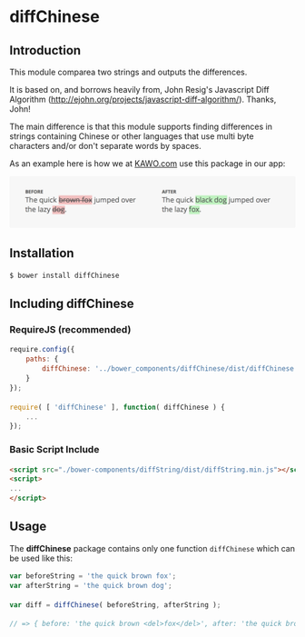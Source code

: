 diffChinese
===========

## Introduction
This module comparea two strings and outputs the differences.

It is based on, and borrows heavily from, John Resig's Javascript Diff Algorithm (http://ejohn.org/projects/javascript-diff-algorithm/). Thanks, John!

The main difference is that this module supports finding differences in strings containing Chinese or other languages that use multi byte characters and/or don't separate words by spaces.

As an example here is how we at [KAWO.com](http://kawo.com) use this package in our app:

![Usage example.](diff-example.png)


## Installation

```bash
$ bower install diffChinese
```

## Including diffChinese

### RequireJS (recommended)
```javascript
require.config({
	paths: {
		diffChinese: '../bower_components/diffChinese/dist/diffChinese'
	}
});

require( [ 'diffChinese' ], function( diffChinese ) {
	...
});

```

### Basic Script Include
```html
<script src="./bower-components/diffString/dist/diffString.min.js"></script>
<script>
...
</script>
```

## Usage

The **diffChinese** package contains only one function `diffChinese` which can be used like this:
```javascript
var beforeString = 'the quick brown fox';
var afterString = 'the quick brown dog';

var diff = diffChinese( beforeString, afterString );

// => { before: 'the quick brown <del>fox</del>', after: 'the quick brown <ins>dog</ins>' }
```